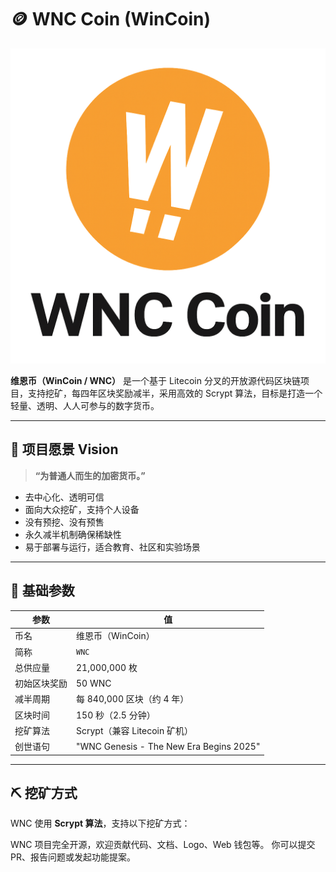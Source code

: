 # 🪙 WNC Coin (WinCoin)

![WNC Logo](https://github.com/win-li/WNC-Coin/blob/main/logo.png) <!-- 替换为你上传的 logo 链接 -->

**维恩币（WinCoin / WNC）** 是一个基于 Litecoin 分叉的开放源代码区块链项目，支持挖矿，每四年区块奖励减半，采用高效的 Scrypt 算法，目标是打造一个轻量、透明、人人可参与的数字货币。

---

## 🚀 项目愿景 Vision

> **“为普通人而生的加密货币。”**

- 去中心化、透明可信
- 面向大众挖矿，支持个人设备
- 没有预挖、没有预售
- 永久减半机制确保稀缺性
- 易于部署与运行，适合教育、社区和实验场景

---

## 🔢 基础参数

| 参数 | 值 |
|------|----|
| 币名 | 维恩币（WinCoin） |
| 简称 | `WNC` |
| 总供应量 | 21,000,000 枚 |
| 初始区块奖励 | 50 WNC |
| 减半周期 | 每 840,000 区块（约 4 年） |
| 区块时间 | 150 秒（2.5 分钟） |
| 挖矿算法 | Scrypt（兼容 Litecoin 矿机） |
| 创世语句 | "WNC Genesis - The New Era Begins 2025" |

---

## ⛏️ 挖矿方式

WNC 使用 **Scrypt 算法**，支持以下挖矿方式：

WNC 项目完全开源，欢迎贡献代码、文档、Logo、Web 钱包等。
你可以提交 PR、报告问题或发起功能提案。
